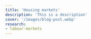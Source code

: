 ```yaml
---
title: 'Housing markets'
description: 'This is a description'
cover: '/images/blog-post.webp'
research:
- labour-markets
---
```

